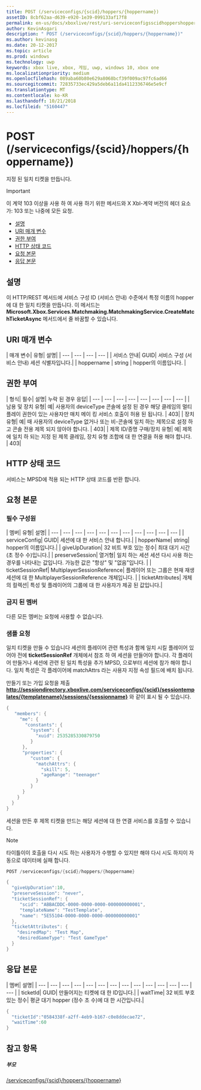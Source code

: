 ```yaml
---
title: POST (/serviceconfigs/{scid}/hoppers/{hoppername})
assetID: 8cbf62aa-d639-e920-1e39-099133af17f8
permalink: en-us/docs/xboxlive/rest/uri-serviceconfigsscidhoppershoppernamepost.html
author: KevinAsgari
description: " POST (/serviceconfigs/{scid}/hoppers/{hoppername})"
ms.author: kevinasg
ms.date: 20-12-2017
ms.topic: article
ms.prod: windows
ms.technology: uwp
keywords: xbox live, xbox, 게임, uwp, windows 10, xbox one
ms.localizationpriority: medium
ms.openlocfilehash: 089aba60b80e629a8068bcf39f009ac97fc6ad66
ms.sourcegitcommit: 72835733ec429a5deb6a11da4112336746e5e9cf
ms.translationtype: MT
ms.contentlocale: ko-KR
ms.lasthandoff: 10/21/2018
ms.locfileid: "5160447"
---
```

# <a name="post-serviceconfigsscidhoppershoppername"></a>POST (/serviceconfigs/{scid}/hoppers/{hoppername})

지정 된 일치 티켓을 만듭니다.

> [!IMPORTANT]
> 이 계약 103 이상을 사용 하 여 사용 하기 위한 메서드와 X Xbl-계약 버전의 헤더 요소가: 103 또는 나중에 모든 요청.

  * [설명](#ID4ET)
  * [URI 매개 변수](#ID4E5)
  * [권한 부여](#ID4EJB)
  * [HTTP 상태 코드](#ID4E3C)
  * [요청 본문](#ID4EFD)
  * [응답 본문](#ID4E3G)

<a id="ID4ET"></a>


## <a name="remarks"></a>설명

이 HTTP/REST 메서드에 서비스 구성 ID (서비스 안내) 수준에서 특정 이름의 hopper에 대 한 일치 티켓을 만듭니다. 이 메서드는 **Microsoft.Xbox.Services.Matchmaking.MatchmakingService.CreateMatchTicketAsync** 메서드에서 줄 바꿈할 수 있습니다.  
<a id="ID4E5"></a>


## <a name="uri-parameters"></a>URI 매개 변수

| 매개 변수| 유형| 설명|
| --- | --- | --- | --- |
| 서비스 안내| GUID| 서비스 구성 (서비스 안내) 세션 식별자입니다.|
| hoppername | string | hopper의 이름입니다. |

<a id="ID4EJB"></a>


## <a name="authorization"></a>권한 부여

| 형식| 필수| 설명| 누락 된 경우 응답|
| --- | --- | --- | --- | --- | --- | --- | --- |
| 남용 및 장치 유형| 예| 사용자의 deviceType 콘솔에 설정 된 경우 해당 클레임의 멀티 플레이 권한이 있는 사용자만 매치 메이 킹 서비스 호출이 허용 된 됩니다. | 403|
| 장치 유형| 예| 때 사용자의 deviceType 없거나 또는 비-콘솔에 일치 하는 제목으로 설정 하 고 콘솔 전용 제목 되지 않아야 합니다. | 403|
| 제목 ID/증명 구매/장치 유형| 예| 제목에 일치 하 되는 지정 된 제목 클레임, 장치 유형 조합에 대 한 연결을 허용 해야 합니다. | 403|

<a id="ID4E3C"></a>


## <a name="http-status-codes"></a>HTTP 상태 코드
서비스는 MPSD에 적용 되는 HTTP 상태 코드를 반환 합니다.  
<a id="ID4EFD"></a>


## <a name="request-body"></a>요청 본문

<a id="ID4ELD"></a>


### <a name="required-members"></a>필수 구성원

| 멤버| 유형| 설명|
| --- | --- | --- | --- | --- | --- | --- | --- | --- | --- | --- |
| serviceConfig| GUID| 세션에 대 한 서비스 안내 합니다.|
| hopperName| string| hopper의 이름입니다.|
| giveUpDuration| 32 비트 부호 있는 정수| 최대 대기 시간 (초 정수 수)입니다.|
| preserveSession| 열거형| 일치 하는 세션 세션 다시 사용 하는 경우를 나타내는 값입니다. 가능한 값은 "항상" 및 "없음"입니다. |
| ticketSessionRef| MultiplayerSessionReference| 플레이어 또는 그룹은 현재 재생 세션에 대 한 MultiplayerSessionReference 개체입니다. |
| ticketAttributes| 개체의 컬렉션| 특성 및 플레이어의 그룹에 대 한 사용자가 제공 된 값입니다.|

<a id="ID4EXF"></a>


### <a name="prohibited-members"></a>금지 된 멤버

다른 모든 멤버는 요청에 사용할 수 없습니다.

<a id="ID4ECG"></a>


### <a name="sample-request"></a>샘플 요청

일치 티켓을 만들 수 있습니다 세션의 플레이어 관련 특성과 함께 일치 시킬 플레이어 있어야 전에 **ticketSessionRef** 개체에서 참조 하 여 세션을 만들어야 합니다. 각 플레이어 만들거나 세션에 관련 된 일치 특성을 추가 MPSD, 으로부터 세션에 참가 해야 합니다. 일치 특성은 각 플레이어에 matchAttrs 라는 사용자 지정 속성 필드에 배치 됩니다.

만들기 또는 가입 요청을 제출 **http://sessiondirectory.xboxlive.com/serviceconfigs/{scid}/sessiontemplates/{templatename}/sessions/{sessionname}** 와 같이 표시 될 수 있습니다.


```cpp
{
   "members": {
     "me": {
       "constants": {
         "system": {
           "xuid": 2535285330879750
         }
      },
      "properties": {
         "custom": {
           "matchAttrs": {
             "skill": 5,
             "ageRange": "teenager"
           }
         }
      }
    }
  }
}

```


세션을 만든 후 제목 티켓을 만드는 해당 세션에 대 한 연결 서비스를 호출할 수 있습니다.


> [!NOTE] 
> 타이틀이이 호출을 다시 시도 하는 사용자가 수행할 수 있지만 해야 다시 시도 하지이 자동으로 데이터에 실패 합니다.  



```cpp
POST /serviceconfigs/{scid}/hoppers/{hoppername}

{
  "giveUpDuration":10,
  "preserveSession": "never",
  "ticketSessionRef": {
     "scid": "ABBACDDC-0000-0000-0000-000000000001",  
     "templateName": "TestTemplate",
     "name": "5E55104-0000-0000-0000-000000000001"
  },
  "ticketAttributes": {
    "desiredMap": "Test Map",
    "desiredGameType": "Test GameType"
  }
}

```


<a id="ID4E3G"></a>


## <a name="response-body"></a>응답 본문

| 멤버| 설명|
| --- | --- | --- | --- | --- | --- | --- | --- | --- | --- | --- | --- | --- | --- |
| ticketId| GUID| 만들어지는 티켓에 대 한 ID입니다.|
| waitTime| 32 비트 부호 있는 정수| 평균 대기 hopper (정수 초 수)에 대 한 시간입니다.|


```cpp
{
  "ticketId":"0584338f-a2ff-4eb9-b167-c0e8ddecae72",
  "waitTime":60
}

```


<a id="ID4EHAAC"></a>


## <a name="see-also"></a>참고 항목

<a id="ID4EJAAC"></a>


##### <a name="parent"></a>부모  

[/serviceconfigs/{scid}/hoppers/{hoppername}](uri-serviceconfigsscidhoppershoppername.md)
